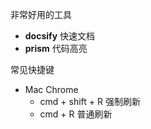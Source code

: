 非常好用的工具
- **docsify** 快速文档
- **prism** 代码高亮


常见快捷键
- Mac Chrome
  - cmd + shift + R 强制刷新
  - cmd + R 普通刷新
